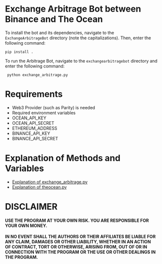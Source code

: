 # Exchange Arbitrage Bot between Binance and The Ocean
To install the bot and its dependencies, navigate to the `ExchangeArbitrageBot` directory (note the capitalizations). Then, enter the following command:
 ```
 pip install .
 ```
To run the Arbitrage Bot, navigate to the `exchangearbitragebot` directory and enter the following command:
```
 python exchange_arbitrage.py
```

# Requirements
- Web3 Provider (such as Parity) is needed
- Required environment variables
 - OCEAN_API_KEY
 - OCEAN_API_SECRET
 - ETHEREUM_ADDRESS 
 - BINANCE_API_KEY
 - BINANCE_API_SECRET

# Explanation of Methods and Variables
 - [Explanation of exchange_arbitrage.py](../exchangearbitragebot/exchange_arbitrage_README.md)
 - [Explanation of theocean.py](../exchangearbitragebot/exchanges/theocean_README.md)

# DISCLAIMER
#### USE THE PROGRAM AT YOUR OWN RISK. YOU ARE RESPONSIBLE FOR YOUR OWN MONEY. 
#### IN NO EVENT SHALL THE AUTHORS OR THEIR AFFILIATES BE LIABLE FOR ANY CLAIM, DAMAGES OR OTHER LIABILITY, WHETHER IN AN ACTION OF CONTRACT, TORT OR OTHERWISE, ARISING FROM, OUT OF OR IN CONNECTION WITH THE PROGRAM OR THE USE OR OTHER DEALINGS IN THE PROGRAM.


